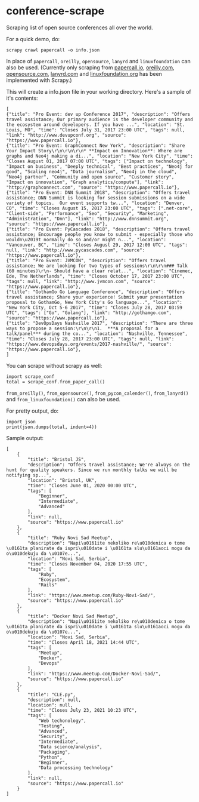 # conference-scrape
Scraping list of open source conferences all over the world.

For a quick demo, do:

`scrapy crawl papercall -o info.json`

In place of `papercall`, `oreilly`, `opensource`, `lanyrd` and `linuxfoundation` can also be used.
(Currently only scraping from [papercall.io](http://papercall.io),  [oreilly.com](https://www.oreilly.com/conferences/), [opensource.com](https://opensource.com/resources/conferences-and-events-monthly),
[lanyrd.com](http://lanyrd.com/topics/open-source) and
[linuxfoundation.org](http://events.linuxfoundation.org) has been implemented with Scrapy.)

This will create a info.json file in your working directory. Here's a sample of it's contents:
```
[
{"title": "Pro Event: dev up Conference 2017", "description": "Offers travel assistance; Our primary audience is the developer community and the ecosystem around developers. If you have ...", "location": "St. Louis, MO", "time": "Closes July 31, 2017 23:00 UTC", "tags": null, "link": "http://www.devupconf.org", "source": "https://www.papercall.io"},
{"title": "Pro Event: GraphConnect New York", "description": "Share Your Impact Story\r\n\r\n\r\n* **Impact on Innovation**: Where are graphs and Neo4j making a di...", "location": "New York City", "time": "Closes August 01, 2017 07:00 UTC", "tags": ["Impact on technology", "Impact on business", "Deeply technical", "Best practices", "Neo4j for good", "Scaling neo4j", "Data journalism", "Neo4j in the cloud", "Neo4j partner", "Community and open source", "Customer story", "Impact on innovation", "Graph analytics/compute"], "link": "http://graphconnect.com", "source": "https://www.papercall.io"},
{"title": "Pro Event: DNN Summit 2018", "description": "Offers travel assistance; DNN Summit is looking for session submissions on a wide variety of topics.  Our event supports tw...", "location": "Denver, CO", "time": "Closes August 15, 2017 23:00 UTC", "tags": [".net-core", "Client-side", "Performance", "Seo", "Security", "Marketing", "Administration", "Dnn"], "link": "http://www.dnnsummit.org", "source": "https://www.papercall.io"},
{"title": "Pro Event: PyCascades 2018", "description": "Offers travel assistance; Encourage people you know to submit - especially those who wouldn\u2019t normally do so and/or might n...", "location": "Vancouver, BC", "time": "Closes August 29, 2017 12:00 UTC", "tags": null, "link": "http://www.pycascades.com", "source": "https://www.papercall.io"},
{"title": "Pro Event: JVMCON", "description": "Offers travel assistance; We are looking for two types of sessions\r\n\r\n### Talk (60 minutes)\r\n- Should have a clear relat...", "location": "Cinemec, Ede, The Netherlands", "time": "Closes October 17, 2017 23:00 UTC", "tags": null, "link": "http://www.jvmcon.com", "source": "https://www.papercall.io"},
{"title": "GothamGo Go Language Conference", "description": "Offers travel assistance; Share your experience! Submit your presentation proposal to GothamGo, New York City's Go language...", "location": "New York City, Oct 5-6 2017", "time": "Closes July 28, 2017 03:59 UTC", "tags": ["Go", "Golang"], "link": "http://gothamgo.com", "source": "https://www.papercall.io"},
{"title": "DevOpsDays Nashville 2017", "description": "There are three ways to propose a session:\r\n\r\n1.  ***A proposal for a talk/panel*** during the co...", "location": "Nashville, Tennessee", "time": "Closes July 28, 2017 23:00 UTC", "tags": null, "link": "https://www.devopsdays.org/events/2017-nashville/", "source": "https://www.papercall.io"},
]
```
You can scrape without scrapy as well:
```
import scrape_conf
total = scrape_conf.from_paper_call()
```

`from_oreilly()`, `from_opensource()`, `from_pycon_calender()`, `from_lanyrd()` and `from_linuxfoundation()` can also be used.


For pretty output, do:
```
import json
print(json.dumps(total, indent=4))
```
Sample output:
```
[
    {
        "title": "Bristol JS",
        "description": "Offers travel assistance; We're always on the hunt for quality speakers. Since we run monthly talks we will be notifying sp...",
        "location": "Bristol, UK",
        "time": "Closes June 01, 2020 00:00 UTC",
        "tags": [
            "Beginner",
            "Intermediate",
            "Advanced"
        ],
        "link": null,
        "source": "https://www.papercall.io"
    },
    {
        "title": "Ruby Novi Sad Meetup",
        "description": "Napi\u0161ite nekoliko re\u010denica o tome \u0161ta planirate da ispri\u010date i \u0161ta slu\u0161aoci mogu da o\u010dekuju da \u0107e...",
        "location": "Novi Sad, Serbia",
        "time": "Closes November 04, 2020 17:55 UTC",
        "tags": [
            "Ruby",
            "Ecosystem",
            "Rails"
        ],
        "link": "https://www.meetup.com/Ruby-Novi-Sad/",
        "source": "https://www.papercall.io"
    },
    {
        "title": "Docker Novi Sad Meetup",
        "description": "Napi\u0161ite nekoliko re\u010denica o tome \u0161ta planirate da ispri\u010date i \u0161ta slu\u0161aoci mogu da o\u010dekuju da \u0107e...",
        "location": "Novi Sad, Serbia",
        "time": "Closes April 18, 2021 14:44 UTC",
        "tags": [
            "Meetup",
            "Docker",
            "Devops"
        ],
        "link": "https://www.meetup.com/Docker-Novi-Sad/",
        "source": "https://www.papercall.io"
    },
    {
        "title": "CLE.py",
        "description": null,
        "location": null,
        "time": "Closes July 23, 2021 10:23 UTC",
        "tags": [
            "Web techonology",
            "Testing",
            "Advanced",
            "Security",
            "Intermediate",
            "Data science/analysis",
            "Packaging",
            "Python",
            "Beginner",
            "Data processing technology"
        ],
        "link": null,
        "source": "https://www.papercall.io"
    }
]
```
